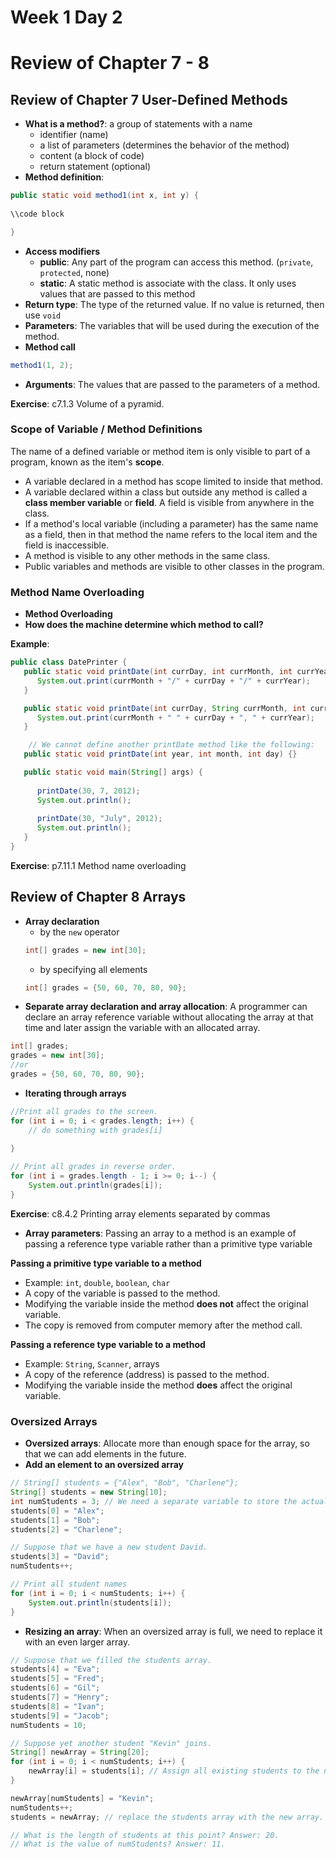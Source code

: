 # Week 1 Day 2
# Review of Chapter 7 - 8

## Review of Chapter 7 User-Defined Methods

- **What is a method?**: a group of statements with a name
    - identifier (name)
    - a list of parameters (determines the behavior of the method)
    - content (a block of code)
    - return statement (optional)
- **Method definition**: 
```java
public static void method1(int x, int y) {
    
\\code block

}
```
- **Access modifiers**
    - **public**: Any part of the program can access this method. (`private`, `protected`, none)
    - **static**: A static method is associate with the class. It only uses values that are passed to this method
- **Return type**: The type of the returned value. If no value is returned, then use `void`
- **Parameters**: The variables that will be used during the execution of the method.
- **Method call**
```java
method1(1, 2);
```
- **Arguments**: The values that are passed to the parameters of a method.

**Exercise**: c7.1.3 Volume of a pyramid.

### Scope of Variable / Method Definitions

The name of a defined variable or method item is only visible to part of a program, known as the item's **scope**. 

- A variable declared in a method has scope limited to inside that method.
- A variable declared within a class but outside any method is called a **class member variable** or **field**. A field is visible from anywhere in the class.
- If a method's local variable (including a parameter) has the same name as a field, then in that method the name refers to the local item and the field is inaccessible.
- A method is visible to any other methods in the same class.
- Public variables and methods are visible to other classes in the program.

### Method Name Overloading
- **Method Overloading**
- **How does the machine determine which method to call?**

**Example**:
```java
public class DatePrinter {
   public static void printDate(int currDay, int currMonth, int currYear) {    
      System.out.print(currMonth + "/" + currDay + "/" + currYear);
   }

   public static void printDate(int currDay, String currMonth, int currYear) {
      System.out.print(currMonth + " " + currDay + ", " + currYear);
   }

    // We cannot define another printDate method like the following:
   public static void printDate(int year, int month, int day) {} 

   public static void main(String[] args) {
      
      printDate(30, 7, 2012);
      System.out.println();
      
      printDate(30, "July", 2012);
      System.out.println();
   }
}
```

**Exercise**: p7.11.1 Method name overloading

## Review of Chapter 8 Arrays

- **Array declaration**
    - by the `new` operator
    ```java
    int[] grades = new int[30];
    ```
    - by specifying all elements
    ```java
    int[] grades = {50, 60, 70, 80, 90};
    ```
- **Separate array declaration and array allocation**: A programmer can declare an array reference variable without allocating the array at that time and later assign the variable with an allocated array.
```java
int[] grades;
grades = new int[30];
//or
grades = {50, 60, 70, 80, 90};
```

- **Iterating through arrays**
```java
//Print all grades to the screen.
for (int i = 0; i < grades.length; i++) {
    // do something with grades[i]
    
}
```
```java
// Print all grades in reverse order.
for (int i = grades.length - 1; i >= 0; i--) {
    System.out.println(grades[i]);
}
```

**Exercise**: c8.4.2 Printing array elements separated by commas

- **Array parameters**: Passing an array to a method is an example of passing a reference type variable rather than a primitive type variable

**Passing a primitive type variable to a method**
- Example: `int`, `double`, `boolean`, `char`
- A copy of the variable is passed to the method.
- Modifying the variable inside the method **does not** affect the original variable.
- The copy is removed from computer memory after the method call.

**Passing a reference type variable to a method**
- Example: `String`, `Scanner`, arrays
- A copy of the reference (address) is passed to the method. 
- Modifying the variable inside the method **does** affect the original variable.

### Oversized Arrays
- **Oversized arrays**: Allocate more than enough space for the array, so that we can add elements in the future.
- **Add an element to an oversized array**
```java
// String[] students = {"Alex", "Bob", "Charlene"};
String[] students = new String[10];
int numStudents = 3; // We need a separate variable to store the actual length
students[0] = "Alex";
students[1] = "Bob";
students[2] = "Charlene";

// Suppose that we have a new student David.
students[3] = "David";
numStudents++;

// Print all student names
for (int i = 0; i < numStudents; i++) {
    System.out.println(students[i]);
}
```
- **Resizing an array**: When an oversized array is full, we need to replace it with an even larger array.
```java
// Suppose that we filled the students array.
students[4] = "Eva";
students[5] = "Fred";
students[6] = "Gil";
students[7] = "Henry";
students[8] = "Ivan";
students[9] = "Jacob";
numStudents = 10;

// Suppose yet another student "Kevin" joins.
String[] newArray = String[20];
for (int i = 0; i < numStudents; i++) {
    newArray[i] = students[i]; // Assign all existing students to the new array.
}

newArray[numStudents] = "Kevin";
numStudents++;
students = newArray; // replace the students array with the new array.

// What is the length of students at this point? Answer: 20.
// What is the value of numStudents? Answer: 11.
```